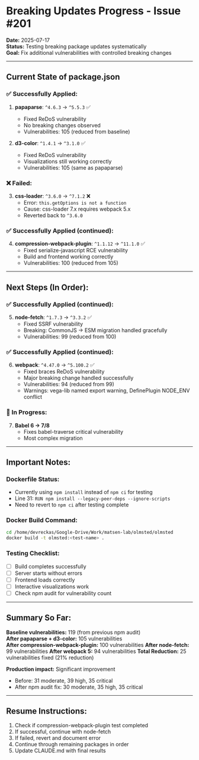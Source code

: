# Breaking Updates Progress - Issue #201

**Date:** 2025-07-17  
**Status:** Testing breaking package updates systematically  
**Goal:** Fix additional vulnerabilities with controlled breaking changes

---

## Current State of package.json

### ✅ Successfully Applied:
1. **papaparse**: `^4.6.3` → `^5.5.3` ✅
   - Fixed ReDoS vulnerability
   - No breaking changes observed
   - Vulnerabilities: 105 (reduced from baseline)

2. **d3-color**: `^1.4.1` → `^3.1.0` ✅
   - Fixed ReDoS vulnerability
   - Visualizations still working correctly
   - Vulnerabilities: 105 (same as papaparse)

### ❌ Failed:
3. **css-loader**: `^3.6.0` → `^7.1.2` ❌
   - Error: `this.getOptions is not a function`
   - Cause: css-loader 7.x requires webpack 5.x
   - Reverted back to `^3.6.0`

### ✅ Successfully Applied (continued):
4. **compression-webpack-plugin**: `^1.1.12` → `^11.1.0` ✅
   - Fixed serialize-javascript RCE vulnerability
   - Build and frontend working correctly
   - Vulnerabilities: 100 (reduced from 105)

---

## Next Steps (In Order):

### ✅ Successfully Applied (continued):
5. **node-fetch**: `^1.7.3` → `^3.3.2` ✅
   - Fixed SSRF vulnerability
   - Breaking: CommonJS → ESM migration handled gracefully
   - Vulnerabilities: 99 (reduced from 100)

### ✅ Successfully Applied (continued):
6. **webpack**: `^4.47.0` → `^5.100.2` ✅
   - Fixed braces ReDoS vulnerability
   - Major breaking change handled successfully
   - Vulnerabilities: 94 (reduced from 99)
   - Warnings: vega-lib named export warning, DefinePlugin NODE_ENV conflict

### 🔄 In Progress:
7. **Babel 6 → 7/8**
   - Fixes babel-traverse critical vulnerability
   - Most complex migration

---

## Important Notes:

### Dockerfile Status:
- Currently using `npm install` instead of `npm ci` for testing
- Line 31: `RUN npm install --legacy-peer-deps --ignore-scripts`
- Need to revert to `npm ci` after testing complete

### Docker Build Command:
```bash
cd /home/devreckas/Google-Drive/Work/matsen-lab/olmsted/olmsted
docker build -t olmsted:<test-name> .
```

### Testing Checklist:
- [ ] Build completes successfully
- [ ] Server starts without errors
- [ ] Frontend loads correctly
- [ ] Interactive visualizations work
- [ ] Check npm audit for vulnerability count

---

## Summary So Far:

**Baseline vulnerabilities:** 119 (from previous npm audit)  
**After papaparse + d3-color:** 105 vulnerabilities  
**After compression-webpack-plugin:** 100 vulnerabilities
**After node-fetch:** 99 vulnerabilities
**After webpack 5:** 94 vulnerabilities
**Total Reduction:** 25 vulnerabilities fixed (21% reduction)

**Production impact:** Significant improvement
- Before: 31 moderate, 39 high, 35 critical
- After npm audit fix: 30 moderate, 35 high, 35 critical

---

## Resume Instructions:

1. Check if compression-webpack-plugin test completed
2. If successful, continue with node-fetch
3. If failed, revert and document error
4. Continue through remaining packages in order
5. Update CLAUDE.md with final results